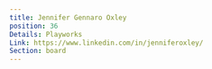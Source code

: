 ```yaml
---
title: Jennifer Gennaro Oxley
position: 36
Details: Playworks
Link: https://www.linkedin.com/in/jenniferoxley/
Section: board
---
```


